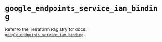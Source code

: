 # `google_endpoints_service_iam_binding`

Refer to the Terraform Registry for docs: [`google_endpoints_service_iam_binding`](https://registry.terraform.io/providers/hashicorp/google/6.20.0/docs/resources/endpoints_service_iam_binding).
